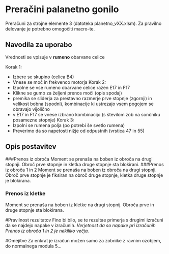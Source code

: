 # Preračini palanetno gonilo
Preračuni za strojne elemente 3 (datoteka planetno_vXX.xlsm). Za pravilno delovanje je potrebno omogočiti macro-te.

## Navodila za uporabo
Vrednosti se vpisuje v **rumeno** obarvane celice

Korak 1:
 - Izbere se skupino (celica B4)
 - Vnese se moč in frekvenco motorja
Korak 2:
 - Izpolne se vse rumeno obarvane celice razen E17 in F17
 - Klikne se gumb za željeni prenos moči (opis spodaj)
 - premika se sliderja za prestavno razmerje prve stopnje (zgornji) in velikost bobna (spodni), kombinacije ki ustrezajo vsem pogojem se obravajo vijolično
 - v E17 in F17 se vnese izbrano kombinacijo (s številom zob na sončniku posamezne stopnje)
Korak 3:
 - Izpolni se rumena polja (po potrebi še svetlo rumena)
 - Preverimo da so napetosti nižje od odpustnih (vrstica 47 in 55)

## Opis postavitev
###Prenos iz obroča
Moment se prenaša na boben iz obroča na drugi stopnji. Obroč prve stopnje in kletka druge stopnje sta blokirani.
###Prenos iz obroča 1 in 2
Moment se prenaša na boben iz obroča na drugi stopnji. Obroč prve stopnje je fiksiran na obroč druge stopnje, kletka druge stopnje je blokirana.
### Prenos iz kletke
Moment se prenaša na boben iz kletke na drugi stopnij. Obroča prve in druge stopnje sta blokirana.

#Pravilnost rezultatov
Fino bi bilo, se te rezultae primerja s drugimi izračuni da se najdejo napake v izračunih.
*Verjetnost da so napake pri izračunih Prenos iz obroča 1 in 2 je nekiliko večja.*

#Omejitve
Za enkrat je izračun možen samo za zobnike z ravnim ozobjem, do normalnega modula 5...
